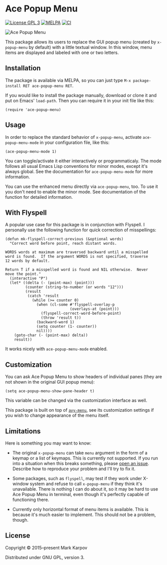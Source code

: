 # Ace Popup Menu

[![License GPL 3](https://img.shields.io/badge/license-GPL_3-green.svg)](http://www.gnu.org/licenses/gpl-3.0.txt)
[![MELPA](https://melpa.org/packages/ace-popup-menu-badge.svg)](https://melpa.org/#/ace-popup-menu)
[![CI](https://github.com/mrkkrp/ace-popup-menu/actions/workflows/ci.yaml/badge.svg)](https://github.com/mrkkrp/ace-popup-menu/actions/workflows/ci.yaml)

![Ace Popup Menu](https://raw.githubusercontent.com/mrkkrp/ace-popup-menu/gh-pages/ace-popup-menu.png)

This package allows its users to replace the GUI popup menu (created by
`x-popup-menu` by default) with a little textual window. In this window,
menu items are displayed and labeled with one or two letters.

## Installation

The package is available via MELPA, so you can just type `M-x
package-install RET ace-popup-menu RET`.

If you would like to install the package manually, download or clone it and
put on Emacs' `load-path`. Then you can require it in your init file like
this:

```emacs-lisp
(require 'ace-popup-menu)
```

## Usage

In order to replace the standard behavior of `x-popup-menu`, activate
`ace-popup-menu-mode` in your configuration file, like this:

```emacs-lisp
(ace-popup-menu-mode 1)
```

You can toggle/activate it either interactively or programmaticaly. The mode
follows all usual Emacs Lisp conventions for minor modes, except it's always
global. See the documentation for `ace-popup-menu-mode` for more
information.

You can use the enhanced menu directly via `ace-popup-menu`, too. To use it
you don't need to enable the minor mode. See documentation of the function
for detailed information.

## With Flyspell

A popular use case for this package is in conjunction with Flyspell. I
personally use the following function for quick correction of misspellings:

```emacs-lisp
(defun mk-flyspell-correct-previous (&optional words)
  "Correct word before point, reach distant words.

WORDS words at maximum are traversed backward until a misspelled
word is found.  If the argument WORDS is not specified, traverse
12 words by default.

Return T if a misspelled word is found and NIL otherwise.  Never
move the point."
  (interactive "P")
  (let* ((delta (- (point-max) (point)))
         (counter (string-to-number (or words "12")))
         (result
          (catch 'result
            (while (>= counter 0)
              (when (cl-some #'flyspell-overlay-p
                             (overlays-at (point)))
                (flyspell-correct-word-before-point)
                (throw 'result t))
              (backward-word 1)
              (setq counter (1- counter))
              nil))))
    (goto-char (- (point-max) delta))
    result))
```

It works nicely with `ace-popup-menu-mode` enabled.

## Customization

You can ask Ace Popup Menu to show headers of individual panes (they are not
shown in the original GUI popup menu):

```emacs-lisp
(setq ace-popup-menu-show-pane-header t)
```

This variable can be changed via the customization interface as well.

This package is built on top of
[`avy-menu`](https://github.com/mrkkrp/avy-menu), see its customization
settings if you wish to change appearance of the menu itself.

## Limitations

Here is something you may want to know:

* The original `x-popup-menu` can take `menu` argument in the form of a
  keymap or a list of keymaps. This is currently not supported. If you run
  into a situation when this breaks something, please [open an
  issue](https://github.com/mrkkrp/ace-popup-menu/issues). Describe how to
  reproduce your problem and I'll try to fix it.

* Some packages, such as `flyspell`, may test if they work under X-window
  system and refuse to call `x-popup-menu` if they think it's unavailable.
  There is nothing I can do about it, so it may be hard to use Ace Popup
  Menu in terminal, even though it's perfectly capable of functioning there.

* Currently only horizontal format of menu items is available. This is
  because it's much easier to implement. This should not be a problem,
  though.

## License

Copyright © 2015–present Mark Karpov

Distributed under GNU GPL, version 3.
